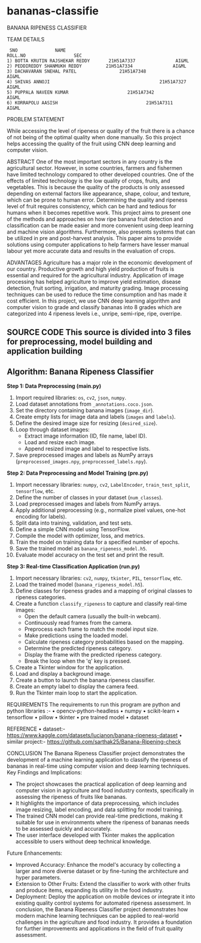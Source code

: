 # bananas-classifie




BANANA RIPENESS CLASSIFIER



TEAM DETAILS
    
     SNO              NAME                                            ROLL.NO                  SEC
    1) BOTTA KRUTIN RAJSHEKAR REDDY       21H51A7337               AI&ML
    2) PEDDIREDDY SHANMUKH REDDY         21H51A7334               AI&ML
    3) DACHAVARAN SNEHAL PATEL                21H51A7348               AI&ML
    4) SHIVAS ANNOJI                                         21H51A7327               AI&ML
    5) PUPPALA NAVEEN KUMAR                      21H51A7342               AI&ML
    6) KORRAPOLU AASISH                                 21H51A7311               AI&ML


PROBLEM  STATEMENT


While accessing the level of ripeness or quality of the fruit there is a chance of not being of the optimal quality when done manually.
So this project helps accessing the quality of the fruit using CNN deep learning and computer vision.












ABSTRACT
One of the most important sectors in any country is the agricultural sector. However, in some countries,
farmers and fishermen have limited technology compared to other developed countries. One of the effects of limited 
technology is the low quality of crops, fruits, and vegetables. This is because the quality of the products is only assessed depending on external 
factors like appearance, shape, colour, and texture, which can be prone to human error. Determining the quality and ripeness level of fruit requires consistency, 
which can be hard and tedious for humans when it becomes repetitive work. This project aims to present one of the methods and approaches on how ripe banana fruit detection 
and classification can be made easier and more convenient using deep learning and machine vision algorithms. Furthermore, also presents systems that can be utilized in pre and post-harvest analysis. 
This paper aims to provide solutions using computer applications to help farmers have lesser manual labour yet more accurate data and results in the evaluation of crops.

ADVANTAGES
Agriculture has a major role in the economic development of our country. Productive growth and high yield production of fruits is essential and required for the agricultural industry. 
Application of image processing has helped agriculture to improve yield estimation, disease detection, fruit sorting, irrigation, and maturity grading. Image processing techniques can be used to 
reduce the time consumption and has made it cost efficient. In this project, we use CNN deep learning algorithm and computer vision to grade and classify bananas into 8 grades which are categorized
into 4 ripeness levels i.e., unripe, semi-ripe, ripe, overripe.

SOURCE CODE
This source is divided into 3 files for preprocessing, model building and application building
--------------------------------------------
Algorithm: Banana Ripeness Classifier
--------------------------------------------

**Step 1: Data Preprocessing (main.py)**
1. Import required libraries: `os`, `cv2`, `json`, `numpy`.
2. Load dataset annotations from `_annotations.coco.json`.
3. Set the directory containing banana images (`image_dir`).
4. Create empty lists for image data and labels (`images` and `labels`).
5. Define the desired image size for resizing (`desired_size`).
6. Loop through dataset images:
   - Extract image information (ID, file name, label ID).
   - Load and resize each image.
   - Append resized image and label to respective lists.
7. Save preprocessed images and labels as NumPy arrays (`preprocessed_images.npy`, `preprocessed_labels.npy`).

**Step 2: Data Preprocessing and Model Training (pre.py)**
1. Import necessary libraries: `numpy`, `cv2`, `LabelEncoder`, `train_test_split`, `tensorflow`, etc.
2. Define the number of classes in your dataset (`num_classes`).
3. Load preprocessed images and labels from NumPy arrays.
4. Apply additional preprocessing (e.g., normalize pixel values, one-hot encoding for labels).
5. Split data into training, validation, and test sets.
6. Define a simple CNN model using TensorFlow.
7. Compile the model with optimizer, loss, and metrics.
8. Train the model on training data for a specified number of epochs.
9. Save the trained model as `banana_ripeness_model.h5`.
10. Evaluate model accuracy on the test set and print the result.

**Step 3: Real-time Classification Application (run.py)**
1. Import necessary libraries: `cv2`, `numpy`, `tkinter`, `PIL`, `tensorflow`, etc.
2. Load the trained model (`banana_ripeness_model.h5`).
3. Define classes for ripeness grades and a mapping of original classes to ripeness categories.
4. Create a function `classify_ripeness` to capture and classify real-time images:
   - Open the default camera (usually the built-in webcam).
   - Continuously read frames from the camera.
   - Preprocess each frame to match the model input size.
   - Make predictions using the loaded model.
   - Calculate ripeness category probabilities based on the mapping.
   - Determine the predicted ripeness category.
   - Display the frame with the predicted ripeness category.
   - Break the loop when the 'q' key is pressed.
5. Create a Tkinter window for the application.
6. Load and display a background image.
7. Create a button to launch the banana ripeness classifier.
8. Create an empty label to display the camera feed.
9. Run the Tkinter main loop to start the application.

REQUIREMENTS
            The requirements to run this program are python and  python libraries :-
    • opencv-python-headless
    • numpy
    • scikit-learn
    • tensorflow
    •  pillow
    • tkinter
    •  pre trained model 
    • dataset

REFERENCE
    • dataset:- https://www.kaggle.com/datasets/lucianon/banana-ripeness-dataset
    • similar project:- https://github.com/sarthak25/Banana-Ripening-check

CONCLUSION
The Banana Ripeness Classifier project demonstrates the development of a machine learning application to classify the ripeness of bananas in real-time using computer vision and deep learning techniques.
Key Findings and Implications:
- The project showcases the practical application of deep learning and computer vision in agriculture and food industry contexts, specifically in assessing the ripeness of fruits like bananas.
- It highlights the importance of data preprocessing, which includes image resizing, label encoding, and data splitting for model training.
- The trained CNN model can provide real-time predictions, making it suitable for use in environments where the ripeness of bananas needs to be assessed quickly and accurately.
- The user interface developed with Tkinter makes the application accessible to users without deep technical knowledge.

Future Enhancements:
- Improved Accuracy: Enhance the model's accuracy by collecting a larger and more diverse dataset or by fine-tuning the architecture and hyper parameters.
- Extension to Other Fruits: Extend the classifier to work with other fruits and produce items, expanding its utility in the food industry.
- Deployment: Deploy the application on mobile devices or integrate it into existing quality control systems for automated ripeness assessment.
In conclusion, the Banana Ripeness Classifier project demonstrates how modern machine learning techniques can be applied to real-world challenges in the agriculture and food industry. It provides a foundation for further improvements and applications in the field of fruit quality assessment.
